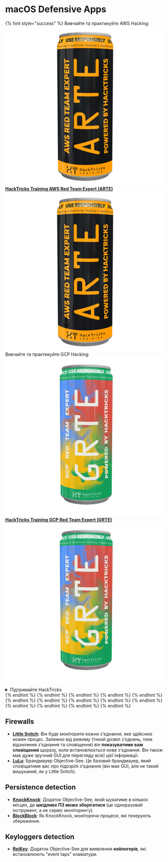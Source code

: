 # macOS Defensive Apps

{% hint style="success" %}
Вивчайте та практикуйте AWS Hacking:<img src="/.gitbook/assets/arte.png" alt="" data-size="line">[**HackTricks Training AWS Red Team Expert (ARTE)**](https://training.hacktricks.xyz/courses/arte)<img src="/.gitbook/assets/arte.png" alt="" data-size="line">\
Вивчайте та практикуйте GCP Hacking: <img src="/.gitbook/assets/grte.png" alt="" data-size="line">[**HackTricks Training GCP Red Team Expert (GRTE)**<img src="/.gitbook/assets/grte.png" alt="" data-size="line">](https://training.hacktricks.xyz/courses/grte)

<details>

<summary>Підтримайте HackTricks</summary>

* Перевірте [**плани підписки**](https://github.com/sponsors/carlospolop)!
* **Приєднуйтесь до** 💬 [**групи Discord**](https://discord.gg/hRep4RUj7f) або [**групи Telegram**](https://t.me/peass) або **слідкуйте** за нами в **Twitter** 🐦 [**@hacktricks\_live**](https://twitter.com/hacktricks\_live)**.**
* **Діліться хакерськими трюками, надсилаючи PR до** [**HackTricks**](https://github.com/carlospolop/hacktricks) та [**HackTricks Cloud**](https://github.com/carlospolop/hacktricks-cloud) репозиторіїв на GitHub.

</details>
{% endhint %}
{% endhint %}
{% endhint %}
{% endhint %}
{% endhint %}
{% endhint %}
{% endhint %}
{% endhint %}
{% endhint %}
{% endhint %}
{% endhint %}
{% endhint %}
{% endhint %}
{% endhint %}

## Firewalls

* [**Little Snitch**](https://www.obdev.at/products/littlesnitch/index.html): Він буде моніторити кожне з'єднання, яке здійснює кожен процес. Залежно від режиму (тихий дозвіл з'єднань, тихе відхилення з'єднання та сповіщення) він **показуватиме вам сповіщення** щоразу, коли встановлюється нове з'єднання. Він також має дуже зручний GUI для перегляду всієї цієї інформації.
* [**LuLu**](https://objective-see.org/products/lulu.html): Брандмауер Objective-See. Це базовий брандмауер, який сповіщатиме вас про підозрілі з'єднання (він має GUI, але не такий вишуканий, як у Little Snitch).

## Persistence detection

* [**KnockKnock**](https://objective-see.org/products/knockknock.html): Додаток Objective-See, який шукатиме в кількох місцях, де **шкідливе ПЗ може зберігатися** (це одноразовий інструмент, а не сервіс моніторингу).
* [**BlockBlock**](https://objective-see.org/products/blockblock.html): Як KnockKnock, моніторячи процеси, які генерують збереження.

## Keyloggers detection

* [**ReiKey**](https://objective-see.org/products/reikey.html): Додаток Objective-See для виявлення **кейлогерів**, які встановлюють "event taps" клавіатури.
